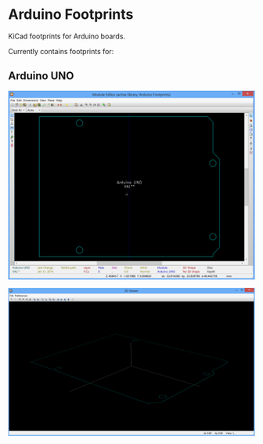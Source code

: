 Arduino Footprints
==================

KiCad footprints for Arduino boards.

Currently contains footprints for:

Arduino UNO
-----------

![Arduino UNO Footprint](Images/Arduino_UNO_footprint.png "Arduino UNO Footprint")

![Arduino UNO Footprint 3D](Images/Arduino_UNO_footprint_3D.png "Arduino UNO Footprint 3D")
